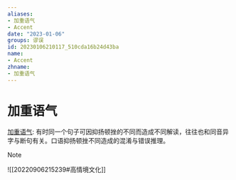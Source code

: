 ```yaml
---
aliases:
- 加重语气
- Accent
date: "2023-01-06"
groups: 谬误
id: 20230106210117_510cda16b24d43ba
name:
- Accent
zhname:
- 加重语气
---
```


# 加重语气

[加重语气](https://zh.wikipedia.org/wiki/%E6%AD%A7%E7%BE%A9%E8%AC%AC%E8%AA%A4#%E5%8A%A0%E9%87%8D%E8%AA%9E%E6%B0%A3): 有时同一个句子可因抑扬顿挫的不同而造成不同解读，往往也和同音异字与断句有关。口语抑扬顿挫不同造成的混淆与错误推理。

> [!NOTE]
> ![[20220906215239#高情境文化]]
